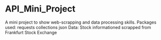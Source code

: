 # API_Mini_Project
A mini project to show web-scrapping and data processing skills.  Packages used:  requests collections json Data: Stock informationed scrapped from Frankfurt Stock Exchange
